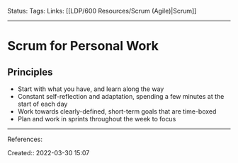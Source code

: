 Status: 
Tags: 
Links: [[LDP/600 Resources/Scrum (Agile)|Scrum]]
___

# Scrum for Personal Work
## Principles
-   Start with what you have, and learn along the way
-   Constant self-reflection and adaptation, spending a few minutes at the start of each day
-   Work towards clearly-defined, short-term goals that are time-boxed
-   Plan and work in sprints throughout the week to focus
___
References:

Created:: 2022-03-30 15:07
